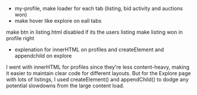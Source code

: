 
- my-profile, make loader for each tab (listing, bid activity and auctions won)
- make hover like explore on eall tabs

make btn in listing.html disabled if its the users listing
make listing won in profile right



- explenation for innerHTML on profiles and createElement and appendchild on explore

I went with innerHTML for profiles since they're less content-heavy, making it easier to maintain clear code for different layouts. But for the Explore page with lots of listings, I used createElement() and appendChild() to dodge any potential slowdowns from the large content load.